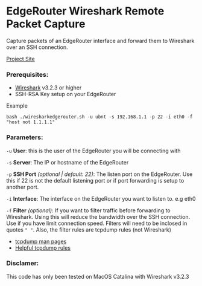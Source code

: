 # EdgeRouter Wireshark Remote Packet Capture
Capture packets of an EdgeRouter interface and forward them to Wireshark over an SSH connection.

[Project Site](https://github.com/Throdne/EdgerouterWiresharkRemotePacketCapture)

### Prerequisites:
- [Wireshark](https://www.wireshark.org/) v3.2.3 or higher
- SSH-RSA Key setup on your EdgeRouter

Example
```
bash ./wiresharkedgerouter.sh -u ubnt -s 192.168.1.1 -p 22 -i eth0 -f "host not 1.1.1.1"
```

### Parameters:
`-u` 
__User__: this is the user of the EdgeRouter you will be connecting with

`-s`
__Server__: The IP or hostname of the EdgeRouter

`-p`
__SSH Port__ *(optional | default: 22)*: The listen port on the EdgeRouter. Use this if 22 is not the default listening port or if port forwarding is setup to another port. 

`-i`
__Interface__: The interface on the EdgeRouter you want to listen to. e.g eth0

`-f`
__Filter__ *(optional)*: If you want to filter traffic before forwarding to Wireshark. Using this will reduce the bandwidth over the SSH connection. Use if you have limit connection speed. Filters will need to be inclosed in quotes `" "`. Also, the filter rules are tcpdump rules (not Wireshark)
- [tcpdump man pages](https://www.tcpdump.org/manpages/tcpdump.1.html)
- [Helpful tcpdump rules](https://danielmiessler.com/study/tcpdump/)

### Disclamer:
This code has only been tested on MacOS Catalina with Wireshark v3.2.3